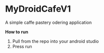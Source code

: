 # MyDroidCafeV1
A simple caffe pastery odering application

**How to run**

1. Pull from the repo into your android studio
2. Press run
